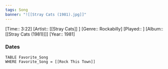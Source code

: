 ```yaml
---
tags: Song  
banner: "![[Stray Cats (1981).jpg]]"
---
```

[Time:: 3:22]
[Artist:: [[Stray Cats]] ]
[Genre:: Rockabilly]
[Played:: ]
[Album:: [[Stray Cats (1981)]]]
[Year:: 1981]
### Dates
````dataview
TABLE Favorite_Song
WHERE Favorite_Song = [[Rock This Town]]
````